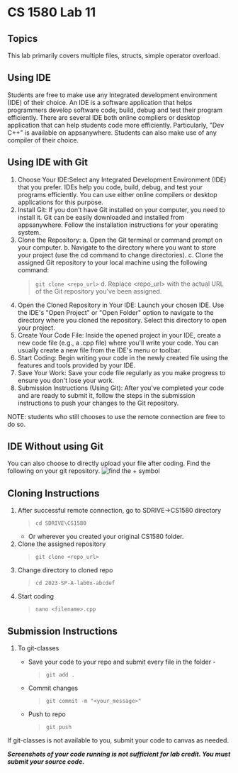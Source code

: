 # CS 1580 Lab 11
## Topics
This lab primarily covers multiple files, structs, simple operator overload.


## Using IDE
Students are free to make use any Integrated development environment (IDE) of their choice. An IDE is a software application that helps programmers develop software code, build, debug and test their program efficiently.
There are several IDE both online compliers or desktop application that can help students code more efficiently. Particularly,  "Dev C++" is available on appsanywhere. Students can also make use of any compiler of their choice. 

## Using IDE with Git
1. Choose Your IDE:Select any Integrated Development Environment (IDE) that you prefer. IDEs help you code, build, debug, and test your programs efficiently. You can use either online compilers or desktop applications for this purpose.
2. Install Git: If you don't have Git installed on your computer, you need to install it. Git can be easily downloaded and installed from appsanywhere. Follow the installation instructions for your operating system.
3. Clone the Repository:
a. Open the Git terminal or command prompt on your computer.
b. Navigate to the directory where you want to store your project (use the cd command to change directories).
c. Clone the assigned Git repository to your local machine using the following command:
   > ``git clone <repo_url>``
d. Replace <repo_url> with the actual URL of the Git repository you've been assigned.
4. Open the Cloned Repository in Your IDE: Launch your chosen IDE. Use the IDE's "Open Project" or "Open Folder" option to navigate to the directory where you cloned the repository. Select this directory to open your project.
5. Create Your Code File: Inside the opened project in your IDE, create a new code file (e.g., a .cpp file) where you'll write your code. You can usually create a new file from the IDE's menu or toolbar.
6. Start Coding: Begin writing your code in the newly created file using the features and tools provided by your IDE.
7. Save Your Work: Save your code file regularly as you make progress to ensure you don't lose your work.
8. Submission Instructions (Using Git): After you've completed your code and are ready to submit it, follow the steps in the submission instructions to push your changes to the Git repository.


NOTE: students who still chooses to use the remote connection are free to do so.

## IDE Without using Git
You can also choose to directly upload your file after coding. Find the following on your git repository.
![find the + symbol](git_file_upload.png)


## Cloning Instructions

1. After successful remote connection, go to SDRIVE->CS1580 directory
   > ``cd SDRIVE\CS1580``
   * Or wherever you created your original CS1580 folder.
2. Clone the assigned repository 
   > ``git clone <repo_url>``
3. Change directory to cloned repo
   > ``cd 2023-SP-A-lab0x-abcdef``
4. Start coding
   > ``nano <filename>.cpp``

## Submission Instructions
1. To git-classes
    - Save your code to your repo and submit every file in the folder - 
  
        > ``git add .``

    - Commit changes

        > ``git commit -m "<your_message>"``

    - Push to repo
  
        > ``git push``

If git-classes is not available to you, submit your code to canvas as needed.

***Screenshots of your code running is not sufficient for lab credit. You must submit your source code.***

